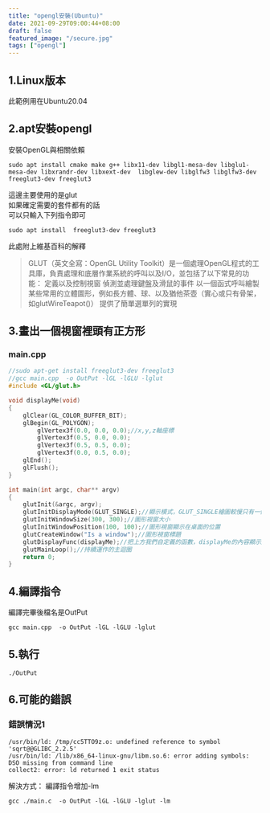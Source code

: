 ```yaml
---
title: "opengl安裝(Ubuntu)"
date: 2021-09-29T09:00:44+08:00
draft: false
featured_image: "/secure.jpg"
tags: ["opengl"]
---
```


## 1.Linux版本

此範例用在Ubuntu20.04

## 2.apt安裝opengl

安裝OpenGL與相關依賴

```
sudo apt install cmake make g++ libx11-dev libgl1-mesa-dev libglu1-mesa-dev libxrandr-dev libxext-dev  libglew-dev libglfw3 libglfw3-dev freeglut3-dev freeglut3
```
這邊主要使用的是glut  
如果確定需要的套件都有的話  
可以只輸入下列指令即可  
```
sudo apt install  freeglut3-dev freeglut3
```
此處附上維基百科的解釋  


>GLUT（英文全寫：OpenGL Utility Toolkit）是一個處理OpenGL程式的工具庫，負責處理和底層作業系統的呼叫以及I/O，並包括了以下常見的功能：
>定義以及控制視窗
>偵測並處理鍵盤及滑鼠的事件
>以一個函式呼叫繪製某些常用的立體圖形，例如長方體、球、以及猶他茶壺（實心或只有骨架，如glutWireTeapot()）
>提供了簡單選單列的實現

## 3.畫出一個視窗裡頭有正方形

### main.cpp

```cpp
//sudo apt-get install freeglut3-dev freeglut3
//gcc main.cpp  -o OutPut -lGL -lGLU -lglut
#include <GL/glut.h>

void displayMe(void)
{
    glClear(GL_COLOR_BUFFER_BIT);
    glBegin(GL_POLYGON);
        glVertex3f(0.0, 0.0, 0.0);//x,y,z軸座標
        glVertex3f(0.5, 0.0, 0.0);
        glVertex3f(0.5, 0.5, 0.0);
        glVertex3f(0.0, 0.5, 0.0);
    glEnd();
    glFlush();
}

int main(int argc, char** argv)
{
    glutInit(&argc, argv);
    glutInitDisplayMode(GLUT_SINGLE);//顯示模式，GLUT_SINGLE繪圖較慢只有一個緩衝區，常用於靜態圖片。GLUT_DOUBLE則可以用於動畫，繪製速度相對快速。
    glutInitWindowSize(300, 300);//圖形視窗大小
    glutInitWindowPosition(100, 100);//圖形視窗顯示在桌面的位置
    glutCreateWindow("Is a window");//圖形視窗標題
    glutDisplayFunc(displayMe);//把上方我們自定義的函數，displayMe的內容顯示於視窗中
    glutMainLoop();//持續運作的主迴圈
    return 0;
}

```

## 4.編譯指令

編譯完畢後檔名是OutPut

```
gcc main.cpp  -o OutPut -lGL -lGLU -lglut
```

## 5.執行

```
./OutPut
```

## 6.可能的錯誤

### 錯誤情況1

```
/usr/bin/ld: /tmp/cc5TTO9z.o: undefined reference to symbol 'sqrt@@GLIBC_2.2.5'
/usr/bin/ld: /lib/x86_64-linux-gnu/libm.so.6: error adding symbols: DSO missing from command line
collect2: error: ld returned 1 exit status

```
解決方式：
編譯指令增加-lm

```
gcc ./main.c  -o OutPut -lGL -lGLU -lglut -lm
```


